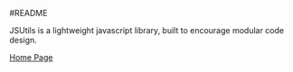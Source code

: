 #README

JSUtils is a lightweight javascript library, built to encourage modular code design.

[Home Page](http://labs.gandrew.com/drupal/jsUtils "Home Page")

